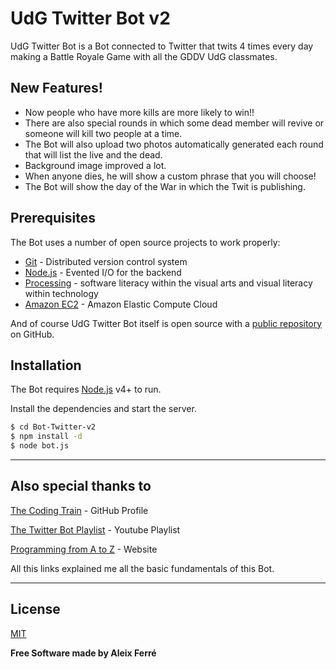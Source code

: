 # UdG Twitter Bot v2

UdG Twitter Bot is a Bot connected to Twitter that twits 4 times every day making a Battle Royale Game with all the GDDV UdG classmates.


## New Features!

  - Now people who have more kills are more likely to win!!
  - There are also special rounds in which some dead member will revive or someone will kill two people at a time.
  - The Bot will also upload two photos automatically generated each round that will list the live and the dead.
  - Background image improved a lot.
  - When anyone dies, he will show a custom phrase that you will choose!
  - The Bot will show the day of the War in which the Twit is publishing.


## Prerequisites

The Bot uses a number of open source projects to work properly:

* [Git] - Distributed version control system
* [Node.js] - Evented I/O for the backend
* [Processing] - software literacy within the visual arts and visual literacy within technology
* [Amazon EC2] - Amazon Elastic Compute Cloud

And of course UdG Twitter Bot itself is open source with a [public repository][dill]
 on GitHub.

## Installation

The Bot requires [Node.js] v4+ to run.

Install the dependencies and start the server.

```sh
$ cd Bot-Twitter-v2
$ npm install -d
$ node bot.js
```

----

## Also special thanks to

[The Coding Train] - GitHub Profile

[The Twitter Bot Playlist] - Youtube Playlist

[Programming from A to Z] - Website


All this links explained me all the basic fundamentals of this Bot.


----

## License

[MIT]


**Free Software made by Aleix Ferré**


   [dill]: <https://github.com/CatalaHD/Bot-Twitter-v2>
   [Processing]: <https://processing.org/download/>
   [Git]: <https://git-scm.com/downloads>
   [node.js]: <http://nodejs.org>
   [MIT]: <https://github.com/CatalaHD/Bot-Twitter-v2/blob/master/LICENSE>
   [Amazon EC2]: <https://eu-west-3.console.aws.amazon.com/ec2/v2/home?region=eu-west-3#Home:>
   [The Coding Train]: <https://github.com/CodingTrain>
   [The Twitter Bot Playlist]: <https://www.youtube.com/playlist?list=PLRqwX-V7Uu6atTSxoRiVnSuOn6JHnq2yV>
   [Programming from A to Z]: <https://shiffman.net/a2z/twitter-bots/>
